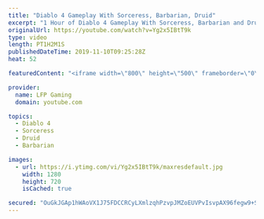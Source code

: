 ```yaml
---
title: "Diablo 4 Gameplay With Sorceress, Barbarian, Druid"
excerpt: "1 Hour of Diablo 4 Gameplay With Sorceress, Barbarian and Druid. No commentary, just gameplay, showing the talent tree, skills, UI, enemies and loot that ..."
originalUrl: https://youtube.com/watch?v=Yg2x5IBtT9k
type: video
length: PT1H2M1S
publishedDateTime: 2019-11-10T09:25:28Z
heat: 52

featuredContent: "<iframe width=\"800\" height=\"500\" frameborder=\"0\" src=\"https://www.youtube.com/embed/Yg2x5IBtT9k\" allow=\"accelerometer; autoplay; encrypted-media; gyroscope; picture-in-picture\" allowfullscreen></iframe>"

provider:
  name: LFP Gaming
  domain: youtube.com

topics:
  - Diablo 4
  - Sorceress
  - Druid
  - Barbarian

images:
  - url: https://i.ytimg.com/vi/Yg2x5IBtT9k/maxresdefault.jpg
    width: 1280
    height: 720
    isCached: true

secured: "OuGkJGAp1hWAoVX1J75FDCCRCyLXmlzqhPzvpJMZoEUVPvIsvpAX96fegw9+SuQwzJcw+76wkdBRehg7VgFghrWDibbcSmxXUMoKd81GhNrsiZCKit29fAfQoJ/7jqohCXXg6/TFzsHMhvITvyZo+d36F9/tHtaGV993XcXNeUz0QZa1W8aeRLLZOZpYyIoh3xeaSRvWh2dM9sQwB3I3vn5404pLx5I0it4b8Ztuzex0+WVXyqefYCV8FXATpuFlTNiuYxuQiGfferDLfMhD3xfZyccBchLtZsvY3aeGixNPBxQ6j0xjzoMWnHANNpXozBc0mvnJHWtTRG73aUnyZ4YTGqDaYHwzxXnIid2VY94GqGNM6Pr59y1QkmubHcmOKVZYABeRK2qH9MRK+uDyTEpgNkxV6Pu+ZvKHXrRfM8MnQnLLwiaYeuKuHs78SzfS;uYaUYW2EkkLnMekV7h4wlg=="
---
```


